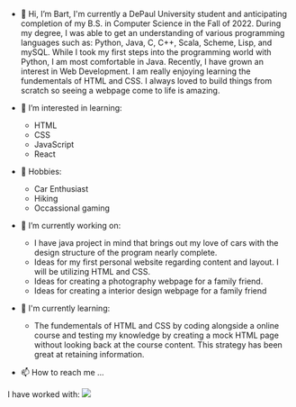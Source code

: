 - 👋 Hi, I’m Bart, I'm currently a DePaul University student and anticipating completion of my B.S. in Computer Science in the Fall of 2022. During my degree, I was able to get an understanding of various programming languages such as: Python, Java, C, C++, Scala, Scheme, Lisp, and mySQL. While I took my first steps into the programming world with Python, I am most comfortable in Java. Recently, I have grown an interest in Web Development. I am really enjoying learning the fundementals of HTML and CSS. I always loved to build things from scratch so seeing a webpage come to life is amazing.

- 👀 I’m interested in learning: 
   - HTML
   - CSS
   - JavaScript
   - React

- 🌱 Hobbies: 
   - Car Enthusiast 
   - Hiking
   - Occassional gaming

- 🌱 I’m currently working on:
   - I have java project in mind that brings out my love of cars with the design structure of the program nearly complete. 
   - Ideas for my first personal website regarding content and layout. I will be utilizing HTML and CSS.
   - Ideas for creating a photography webpage for a family friend.
   - Ideas for creating a interior design webpage for a family friend
 
- 💞️ I'm currently learning: 
  - The fundementals of HTML and CSS by coding alongside a online course and testing my knowledge by creating a mock HTML page without looking back at the course content. This      strategy has been great at retaining information.
  

- 📫 How to reach me ...


I have worked with:
<img src="https://cdn.jsdelivr.net/gh/devicons/devicon/icons/css3/css3-original-wordmark.svg" />



<!---
bartswierz/bartswierz is a ✨ special ✨ repository because its `README.md` (this file) appears on your GitHub profile.
You can click the Preview link to take a look at your changes.
--->
